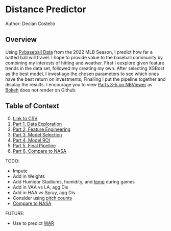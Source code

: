 # **Distance Predictor**
Author: Declan Costello

## **Overview**

Using [Pybaseball Data](https://github.com/jldbc/pybaseball) from the 2022 MLB Season, I predict how far a batted ball will travel. I hope to provide value to the baseball community by combining my interests of hitting and weather. First I eexplore given feature trends in the data set, followed my creating my own. After selecting XGBost as the best model, I investiage the chosen parameters to see which ones have the best return on investments, Finalling I put the pipeline together and display the results. I encourage you to view [Parts 3-5 on NBViewer](https://nbviewer.org/github/dec1costello/Baseball/tree/main/Hitting/) as [Bokeh](http://bokeh.org/) does not render on Github.

## **Table of Context**

0. [Link to CSV]()
1. [Part 1, Data Exploration](https://nbviewer.org/github/dec1costello/Baseball/blob/main/Hitting/Distance-Predictor-Part-1.ipynb)
2. [Part 2, Feature Engineering](https://nbviewer.org/github/dec1costello/Baseball/blob/main/Hitting/Distance-Predictor-Part-2.ipynb)
3. [Part 3, Model Selection](https://nbviewer.org/github/dec1costello/Baseball/blob/main/Hitting/Distance-Predictor-Part-3.ipynb)
4. [Part 4, Model ROI](https://nbviewer.org/github/dec1costello/Baseball/blob/main/Hitting/Distance-Predictor-Part-4.ipynb)
5. [Part 5, Final Pipeline](https://nbviewer.org/github/dec1costello/Baseball/blob/main/Hitting/Distance-Predictor-Part-5.ipynb)
6. [Part 6, Compare to NASA](https://www1.grc.nasa.gov/beginners-guide-to-aeronautics/whit/#play-ball)

TODO:

- Impute
- Add in Weights
- Add Humidor Stadiums, humidity, and [temp](http://baseball.physics.illinois.edu/HRProbTemp.pdf) during games
- Add in VAA vs LA, agg Dis
- Add in HAA vs Spray, agg Dis
- Consider using [pitch counts](https://blogs.fangraphs.com/hitters-are-losing-more-long-plate-appearances/)
- [Compare to NASA](https://www1.grc.nasa.gov/beginners-guide-to-aeronautics/whit/#play-ball)

FUTURE:

- Use to predict [WAR](https://blogs.fangraphs.com/an-iota-of-xwoba-does-overperformance-improve-confidence/)
